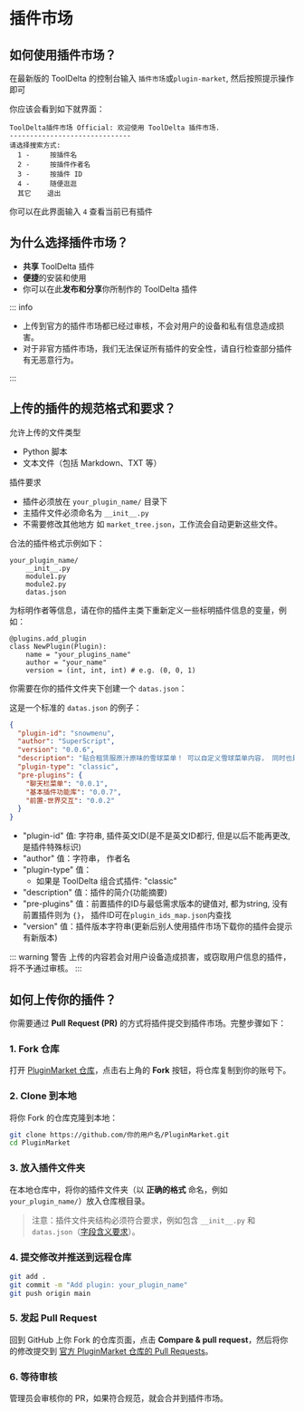 # 插件市场 

## 如何使用插件市场？

在最新版的 ToolDelta 的控制台输入 `插件市场`或`plugin-market`, 然后按照提示操作即可

你应该会看到如下就界面：

```text
ToolDelta插件市场 Official: 欢迎使用 ToolDelta 插件市场.
------------------------------
请选择搜索方式: 
  1 -     按插件名
  2 -     按插件作者名
  3 -     按插件 ID
  4 -     随便逛逛
  其它    退出
```

你可以在此界面输入 `4` 查看当前已有插件

## 为什么选择插件市场？

- **共享** ToolDelta 插件
- **便捷**的安装和使用
- 你可以在此**发布和分享**你所制作的 ToolDelta 插件

::: info

- 上传到官方的插件市场都已经过审核，不会对用户的设备和私有信息造成损害。
- 对于非官方插件市场，我们无法保证所有插件的安全性，请自行检查部分插件有无恶意行为。

:::

## 上传的插件的规范格式和要求？

允许上传的文件类型
- Python 脚本  
- 文本文件（包括 Markdown、TXT 等）

插件要求
- 插件必须放在 `your_plugin_name/` 目录下  
- 主插件文件必须命名为 `__init__.py`  
- 不需要修改其他地方 如 `market_tree.json`，工作流会自动更新这些文件。

合法的插件格式示例如下：

```
your_plugin_name/
    __init__.py
    module1.py
    module2.py
    datas.json
```

为标明作者等信息，请在你的插件主类下重新定义一些标明插件信息的变量，例如：

```
@plugins.add_plugin
class NewPlugin(Plugin):
    name = "your_plugins_name"
    author = "your_name"
    version = (int, int, int) # e.g. (0, 0, 1)
```

你需要在你的插件文件夹下创建一个 `datas.json`：  

这是一个标准的 `datas.json` 的例子：  

```json
{
  "plugin-id": "snowmenu",
  "author": "SuperScript",
  "version": "0.0.6",
  "description": "贴合租赁服原汁原味的雪球菜单！ 可以自定义雪球菜单内容， 同时也是一个API插件.\n§f使用前请先传送到指令区后输入命令§b.snowmenu-init§f初始化雪球菜单命令方块！\n在配置文件内向雪球菜单添加内容。\n0.0.4: 源码内内置API文档",
  "plugin-type": "classic",
  "pre-plugins": {
    "聊天栏菜单": "0.0.1",
    "基本插件功能库": "0.0.7",
    "前置-世界交互": "0.0.2"
  }
}
```
- "plugin-id" 值: 字符串, 插件英文ID(是不是英文ID都行, 但是以后不能再更改, 是插件特殊标识)
- "author" 值：字符串， 作者名
- "plugin-type" 值：
    - 如果是 ToolDelta 组合式插件: "classic"
- "description" 值：插件的简介(功能摘要)
- "pre-plugins" 值：前置插件的ID与最低需求版本的键值对, 都为string, 没有前置插件则为 `{}`， 插件ID可在`plugin_ids_map.json`内查找
- "version" 值：插件版本字符串(更新后别人使用插件市场下载你的插件会提示有新版本)
  
::: warning 警告
上传的内容若会对用户设备造成损害，或窃取用户信息的插件，将不予通过审核。
:::

## 如何上传你的插件？

你需要通过 **Pull Request (PR)** 的方式将插件提交到插件市场。完整步骤如下：

### 1. Fork 仓库
打开 [PluginMarket 仓库](https://github.com/ToolDelta-Basic/PluginMarket)，点击右上角的 **Fork** 按钮，将仓库复制到你的账号下。

### 2. Clone 到本地
将你 Fork 的仓库克隆到本地：
```bash
git clone https://github.com/你的用户名/PluginMarket.git
cd PluginMarket
```
### 3. 放入插件文件夹
在本地仓库中，将你的插件文件夹（以 **正确的格式** 命名，例如 `your_plugin_name/`）放入仓库根目录。

> 注意：插件文件夹结构必须符合要求，例如包含 `__init__.py` 和 `datas.json`（[字段含义要求](#上传的插件的规范格式和要求)）。

### 4. 提交修改并推送到远程仓库
```bash
git add .
git commit -m "Add plugin: your_plugin_name"
git push origin main
```

### 5. 发起 Pull Request
回到 GitHub 上你 Fork 的仓库页面，点击 **Compare & pull request**，然后将你的修改提交到 [官方 PluginMarket 仓库的 Pull Requests](https://github.com/ToolDelta-Basic/PluginMarket/pulls)。

### 6. 等待审核
管理员会审核你的 PR，如果符合规范，就会合并到插件市场。